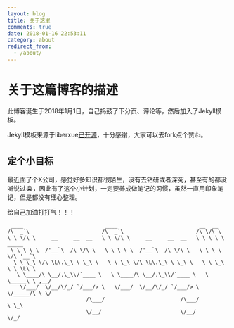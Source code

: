 ```yaml
---
layout: blog
title: 关于这里
comments: true
date: 2018-01-16 22:53:11
category: about
redirect_from:
  - /about/
---
```


# 关于这篇博客的描述
 
此博客诞生于2018年1月1日，自己捣鼓了下分页、评论等，然后加入了Jekyll模板。

Jekyll模板来源于liberxue[已开源](https://github.com/Liberxue/liberxue.github.io)，十分感谢，大家可以去fork点个赞👍。

## 定个小目标

最近面了个X公司，感觉好多知识都很陌生，没有去钻研或者深究，甚至有的都没听说过😭，因此有了这个小计划，一定要养成做笔记的习惯，虽然一直用印象笔记，但是都没有细心整理。

给自己加油打打气！！！

```
 ____                          ____                          __  __            
/\  _`\                       /\  _`\                       /\ \/\ \           
\ \ \/\ \     __     __  __   \ \ \/\ \     __     __  __   \ \ \ \ \  _____   
 \ \ \ \ \  /'__`\  /\ \/\ \   \ \ \ \ \  /'__`\  /\ \/\ \   \ \ \ \ \/\ '__`\ 
  \ \ \_\ \/\ \L\.\_\ \ \_\ \   \ \ \_\ \/\ \L\.\_\ \ \_\ \   \ \ \_\ \ \ \L\ \
   \ \____/\ \__/.\_\\/`____ \   \ \____/\ \__/.\_\\/`____ \   \ \_____\ \ ,__/
    \/___/  \/__/\/_/ `/___/> \   \/___/  \/__/\/_/ `/___/> \   \/_____/\ \ \/ 
                         /\___/                        /\___/            \ \_\ 
                         \/__/                         \/__/              \/_/ 
```
